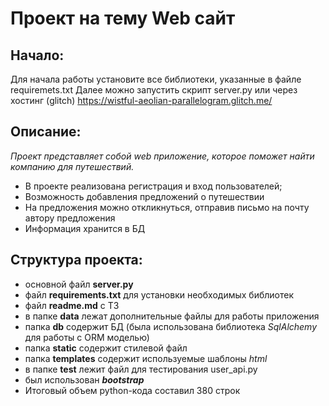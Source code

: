 # Проект на тему Web сайт

## Начало:

Для начала работы установите все библиотеки, указанные в файле requiremets.txt
Далее можно запустить скрипт server.py или через хостинг (glitch) https://wistful-aeolian-parallelogram.glitch.me/

## Описание:
_Проект представляет собой web приложение, которое поможет найти компанию для путешествий._
* В проекте реализована регистрация и вход пользователей;
* Возможность добавления предложений о путешествии
* На предложения можно откликнуться, отправив письмо на почту автору предложения
* Информация хранится в БД

## Структура проекта:
* основной файл **server.py**
* файл **requirements.txt** для установки необходимых библиотек
* файл **readme.md** с ТЗ
* в папке **data** лежат дополнительные файлы для работы приложения
* папка **db** содержит БД (была использована библиотека _SqlAlchemy_ для работы с ORM моделью)
* папка **static** содержит стилевой файл
* папка **templates** содержит используемые шаблоны _html_ 
* в папке **test** лежит файл для тестирования user_api.py
* был использован **_bootstrap_**
* Итоговый объем python-кода составил 380 строк

